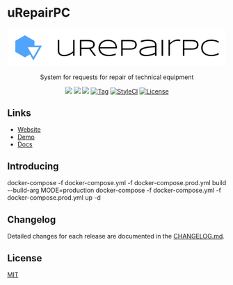 # uRepairPC

<p align="center">
  <a href="https://github.com/uRepairPC">
    <img width="500" src="https://raw.githubusercontent.com/uRepairPC/docs/master/public/logo-left-icon.png" alt="uRepairPC">
  </a>
</p>
<p align="center">
  System for requests for repair of technical equipment
</p>

<p align="center">
  <a href="https://github.com/uRepairPC/uRepairPC/actions?query=workflow%3AServer" rel="nofollow"><img src="https://github.com/uRepairPC/uRepairPC/workflows/Server/badge.svg"></a>
  <a href="https://github.com/uRepairPC/uRepairPC/actions?query=workflow%3AWeb" rel="nofollow"><img src="https://github.com/uRepairPC/uRepairPC/workflows/Web/badge.svg"></a>
  <a href="https://github.com/uRepairPC/uRepairPC/actions?query=workflow%3AWebsocket" rel="nofollow"><img src="https://github.com/uRepairPC/uRepairPC/workflows/Websocket/badge.svg"></a>
  <a href="https://github.com/uRepairPC/uRepairPC" rel="nofollow"><img src="https://img.shields.io/github/package-json/v/urepairpc/urepairpc.svg" alt="Tag"></a>
  <a href="https://styleci.io/repos/196989616" rel="nofollow"><img src="https://styleci.io/repos/196989616/shield" alt="StyleCI"></a>
  <a href="https://github.com/uRepairPC/uRepairPC" rel="nofollow"><img src="https://img.shields.io/github/license/urepairpc/urepairpc.svg" alt="License"></a>
</p>

## Links
- [Website](https://urepairpc.com/)
- [Demo](https://demo.urepairpc.com/)
- [Docs](https://docs.urepairpc.com/)

## Introducing

docker-compose -f docker-compose.yml -f docker-compose.prod.yml build --build-arg MODE=production
docker-compose -f docker-compose.yml -f docker-compose.prod.yml up -d

## Changelog
Detailed changes for each release are documented in the [CHANGELOG.md](https://github.com/uRepairPC/uRepairPC/blob/master/CHANGELOG.md).

## License
[MIT](https://opensource.org/licenses/MIT)
